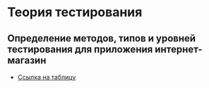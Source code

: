 # Теория тестирования
## Определение методов, типов и уровней тестирования для приложения интернет-магазин
 - [Ссылка на таблицу](https://docs.google.com/spreadsheets/d/1VJ0shFibpYSIZ7D8W9YAWVTTGr-5uXmpTEaJ_YVm2nE/edit?gid=1647196050#gid=1647196050)

